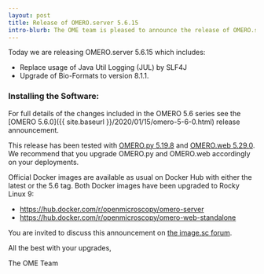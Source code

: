 ```yaml
---
layout: post
title: Release of OMERO.server 5.6.15
intro-blurb: The OME team is pleased to announce the release of OMERO.server 5.6.15
---
```


Today we are releasing OMERO.server 5.6.15 which includes:

- Replace usage of Java Util Logging (JUL) by SLF4J
- Upgrade of Bio-Formats to version 8.1.1.

### Installing the Software:

For full details of the changes included in the OMERO 5.6 series see the
[OMERO 5.6.0]({{ site.baseurl }}/2020/01/15/omero-5-6-0.html) release
announcement.

This release has been tested with
[OMERO.py 5.19.8](https://pypi.org/project/omero-py/5.19.8/) and
[OMERO.web 5.29.0](https://pypi.org/project/omero-web/5.29.0/). We
recommend that you upgrade OMERO.py and OMERO.web accordingly on your deployments.

Official Docker images are available as usual on Docker Hub with either
the latest or the 5.6 tag. Both Docker images have been upgraded to Rocky Linux 9:

* <https://hub.docker.com/r/openmicroscopy/omero-server>
* <https://hub.docker.com/r/openmicroscopy/omero-web-standalone>


You are invited to discuss this announcement on
[the image.sc forum](https://forum.image.sc/tags/c/data-management/omero).

All the best with your upgrades,

The OME Team

